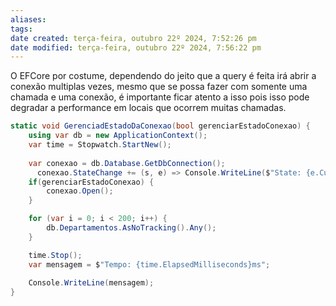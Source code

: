 ```yaml
---
aliases: 
tags: 
date created: terça-feira, outubro 22º 2024, 7:52:26 pm
date modified: terça-feira, outubro 22º 2024, 7:56:22 pm
---
```

O EFCore por costume, dependendo do jeito que a query é feita irá abrir a conexão multiplas vezes, mesmo que se possa fazer com somente uma chamada e uma conexão, é importante ficar atento a isso pois isso pode degradar a performance em locais que ocorrem muitas chamadas.

```csharp
static void GerenciadEstadoDaConexao(bool gerenciarEstadoConexao) {
	using var db = new ApplicationContext();
	var time = Stopwatch.StartNew();
	
	var conexao = db.Database.GetDbConnection();
	  conexao.StateChange += (s, e) => Console.WriteLine($"State: {e.CurrentState}");
	if(gerenciarEstadoConexao) {
	    conexao.Open();
	}

	for (var i = 0; i < 200; i++) {
	    db.Departamentos.AsNoTracking().Any();
	}

	time.Stop();
	var mensagem = $"Tempo: {time.ElapsedMilliseconds}ms";
	
	Console.WriteLine(mensagem);
}
```